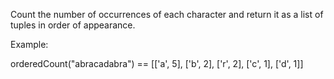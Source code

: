 Count the number of occurrences of each character and return it as a list of tuples in order of appearance.

Example:

orderedCount("abracadabra") == [['a', 5], ['b', 2], ['r', 2], ['c', 1], ['d', 1]]